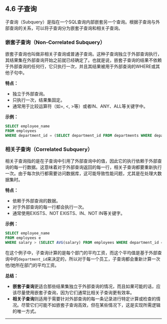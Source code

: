 ## **4.6 子查询**

子查询（Subquery）是指在一个SQL查询内部嵌套另一个查询。根据子查询与外部查询的关系，可以将子查询分为嵌套子查询和相关子查询。

### **嵌套子查询（Non-Correlated Subquery）**

嵌套子查询也叫做非相关子查询或普通子查询。这种子查询独立于外部查询执行，其结果集在外部查询开始之前就已经确定了。也就是说，嵌套子查询的结果不依赖于外部查询的任何行，它只执行一次，并且其结果被用于外部查询的WHERE或其他子句中。

**特点：**

- 独立于外部查询。
- 只执行一次，结果集固定。
- 通常用于比较运算符（如=, <, >等）或者IN、ANY、ALL等关键字中。

**示例：**

```sql
SELECT employee_name
FROM employees
WHERE department_id = (SELECT department_id FROM departments WHERE department_name = 'Sales');
```

### **相关子查询（Correlated Subquery）**

相关子查询指的是在子查询中引用了外部查询中的值，因此它的执行依赖于外部查询的每一行数据。这意味着对于外部查询返回的每一行，相关子查询都要重新执行一次。由于每次执行都需要访问数据库，这可能导致性能问题，尤其是在处理大数据集时。

**特点：**

- 依赖于外部查询的数据。
- 对于外部查询的每一行都会执行一次。
- 通常使用EXISTS、NOT EXISTS、IN、NOT IN等关键字。

**示例：**

```sql
SELECT employee_name
FROM employees e
WHERE salary > (SELECT AVG(salary) FROM employees WHERE department_id = e.department_id);
```

在这个例子中，子查询计算的是每个部门的平均工资，而这个平均值是基于外部查询中的`department_id`来决定的，所以对于每一个员工，子查询都会重新计算一次他/她所在部门的平均工资。

**总结：**

- **嵌套子查询**更适合那些结果集独立于外部查询的情况，而且如果可能的话，应该尽量使用嵌套子查询，因为它们通常比相关子查询更有效率。
- **相关子查询**则适用于需要针对外部查询的每一条记录进行特定计算或检查的情况。尽管它们可能不如嵌套子查询高效，但在某些情况下，这是实现所需逻辑的唯一方式。

---